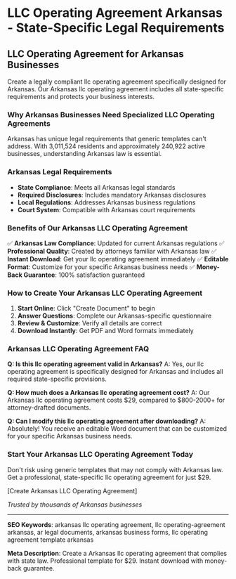 # LLC Operating Agreement Arkansas - State-Specific Legal Requirements

## LLC Operating Agreement for Arkansas Businesses

Create a legally compliant llc operating agreement specifically designed for Arkansas. Our Arkansas llc operating agreement includes all state-specific requirements and protects your business interests.

### Why Arkansas Businesses Need Specialized LLC Operating Agreements

Arkansas has unique legal requirements that generic templates can't address. With 3,011,524 residents and approximately 240,922 active businesses, understanding Arkansas law is essential.

### Arkansas Legal Requirements

- **State Compliance**: Meets all Arkansas legal standards
- **Required Disclosures**: Includes mandatory Arkansas disclosures
- **Local Regulations**: Addresses Arkansas business regulations
- **Court System**: Compatible with Arkansas court requirements

### Benefits of Our Arkansas LLC Operating Agreement

✅ **Arkansas Law Compliance**: Updated for current Arkansas regulations
✅ **Professional Quality**: Created by attorneys familiar with Arkansas law
✅ **Instant Download**: Get your llc operating agreement immediately
✅ **Editable Format**: Customize for your specific Arkansas business needs
✅ **Money-Back Guarantee**: 100% satisfaction guaranteed

### How to Create Your Arkansas LLC Operating Agreement

1. **Start Online**: Click "Create Document" to begin
2. **Answer Questions**: Complete our Arkansas-specific questionnaire
3. **Review & Customize**: Verify all details are correct
4. **Download Instantly**: Get PDF and Word formats immediately

### Arkansas LLC Operating Agreement FAQ

**Q: Is this llc operating agreement valid in Arkansas?**
A: Yes, our llc operating agreement is specifically designed for Arkansas and includes all required state-specific provisions.

**Q: How much does a Arkansas llc operating agreement cost?**
A: Our Arkansas llc operating agreement costs $29, compared to $800-2000+ for attorney-drafted documents.

**Q: Can I modify this llc operating agreement after downloading?**
A: Absolutely! You receive an editable Word document that can be customized for your specific Arkansas business needs.

### Start Your Arkansas LLC Operating Agreement Today

Don't risk using generic templates that may not comply with Arkansas law. Get a professional, state-specific llc operating agreement for just $29.

[Create Arkansas LLC Operating Agreement]

*Trusted by thousands of Arkansas businesses*

---

**SEO Keywords**: arkansas llc operating agreement, llc operating-agreement arkansas, ar legal documents, arkansas business forms, llc operating agreement template arkansas

**Meta Description**: Create a Arkansas llc operating agreement that complies with state law. Professional template for $29. Instant download with money-back guarantee.
